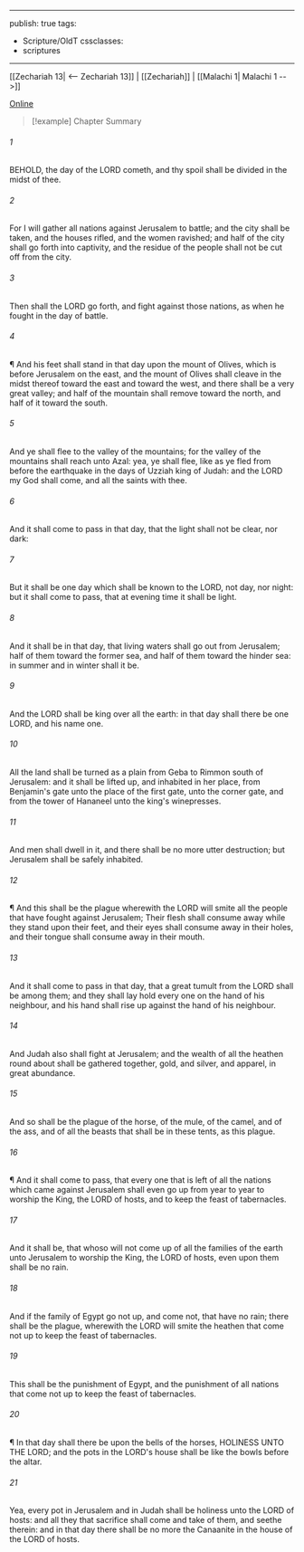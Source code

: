 

---
publish: true
tags:
  - Scripture/OldT
cssclasses:
  - scriptures
---
[[Zechariah 13| <-- Zechariah 13]] | [[Zechariah]] | [[Malachi 1| Malachi 1 -->]]

[Online](https://churchofjesuschrist.org/study/scriptures/ot/zech/14?lang=eng)

>[!example] Chapter Summary
>
###### 1
BEHOLD, the day of the LORD cometh, and thy spoil shall be divided in the midst of thee.
###### 2
For I will gather all nations against Jerusalem to battle; and the city shall be taken, and the houses rifled, and the women ravished; and half of the city shall go forth into captivity, and the residue of the people shall not be cut off from the city.
###### 3
Then shall the LORD go forth, and fight against those nations, as when he fought in the day of battle.
###### 4
¶ And his feet shall stand in that day upon the mount of Olives, which is before Jerusalem on the east, and the mount of Olives shall cleave in the midst thereof toward the east and toward the west, and there shall be a very great valley; and half of the mountain shall remove toward the north, and half of it toward the south.
###### 5
And ye shall flee to the valley of the mountains; for the valley of the mountains shall reach unto Azal: yea, ye shall flee, like as ye fled from before the earthquake in the days of Uzziah king of Judah: and the LORD my God shall come, and all the saints with thee.
###### 6
And it shall come to pass in that day, that the light shall not be clear, nor dark:
###### 7
But it shall be one day which shall be known to the LORD, not day, nor night: but it shall come to pass, that at evening time it shall be light.
###### 8
And it shall be in that day, that living waters shall go out from Jerusalem; half of them toward the former sea, and half of them toward the hinder sea: in summer and in winter shall it be.
###### 9
And the LORD shall be king over all the earth: in that day shall there be one LORD, and his name one.
###### 10
All the land shall be turned as a plain from Geba to Rimmon south of Jerusalem: and it shall be lifted up, and inhabited in her place, from Benjamin's gate unto the place of the first gate, unto the corner gate, and from the tower of Hananeel unto the king's winepresses.
###### 11
And men shall dwell in it, and there shall be no more utter destruction; but Jerusalem shall be safely inhabited.
###### 12
¶ And this shall be the plague wherewith the LORD will smite all the people that have fought against Jerusalem; Their flesh shall consume away while they stand upon their feet, and their eyes shall consume away in their holes, and their tongue shall consume away in their mouth.
###### 13
And it shall come to pass in that day, that a great tumult from the LORD shall be among them; and they shall lay hold every one on the hand of his neighbour, and his hand shall rise up against the hand of his neighbour.
###### 14
And Judah also shall fight at Jerusalem; and the wealth of all the heathen round about shall be gathered together, gold, and silver, and apparel, in great abundance.
###### 15
And so shall be the plague of the horse, of the mule, of the camel, and of the ass, and of all the beasts that shall be in these tents, as this plague.
###### 16
¶ And it shall come to pass, that every one that is left of all the nations which came against Jerusalem shall even go up from year to year to worship the King, the LORD of hosts, and to keep the feast of tabernacles.
###### 17
And it shall be, that whoso will not come up of all the families of the earth unto Jerusalem to worship the King, the LORD of hosts, even upon them shall be no rain.
###### 18
And if the family of Egypt go not up, and come not, that have no rain; there shall be the plague, wherewith the LORD will smite the heathen that come not up to keep the feast of tabernacles.
###### 19
This shall be the punishment of Egypt, and the punishment of all nations that come not up to keep the feast of tabernacles.
###### 20
¶ In that day shall there be upon the bells of the horses, HOLINESS UNTO THE LORD; and the pots in the LORD's house shall be like the bowls before the altar.
###### 21
Yea, every pot in Jerusalem and in Judah shall be holiness unto the LORD of hosts: and all they that sacrifice shall come and take of them, and seethe therein: and in that day there shall be no more the Canaanite in the house of the LORD of hosts.



